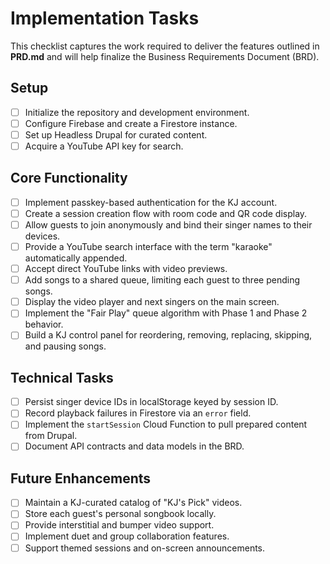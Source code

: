 # Implementation Tasks

This checklist captures the work required to deliver the features outlined in **PRD.md** and will help finalize the Business Requirements Document (BRD).

## Setup
- [ ] Initialize the repository and development environment.
- [ ] Configure Firebase and create a Firestore instance.
- [ ] Set up Headless Drupal for curated content.
- [ ] Acquire a YouTube API key for search.

## Core Functionality
- [ ] Implement passkey-based authentication for the KJ account.
- [ ] Create a session creation flow with room code and QR code display.
- [ ] Allow guests to join anonymously and bind their singer names to their devices.
- [ ] Provide a YouTube search interface with the term "karaoke" automatically appended.
- [ ] Accept direct YouTube links with video previews.
- [ ] Add songs to a shared queue, limiting each guest to three pending songs.
- [ ] Display the video player and next singers on the main screen.
- [ ] Implement the "Fair Play" queue algorithm with Phase 1 and Phase 2 behavior.
- [ ] Build a KJ control panel for reordering, removing, replacing, skipping, and pausing songs.

## Technical Tasks
- [ ] Persist singer device IDs in localStorage keyed by session ID.
- [ ] Record playback failures in Firestore via an `error` field.
- [ ] Implement the `startSession` Cloud Function to pull prepared content from Drupal.
- [ ] Document API contracts and data models in the BRD.

## Future Enhancements
- [ ] Maintain a KJ-curated catalog of "KJ's Pick" videos.
- [ ] Store each guest's personal songbook locally.
- [ ] Provide interstitial and bumper video support.
- [ ] Implement duet and group collaboration features.
- [ ] Support themed sessions and on-screen announcements.
